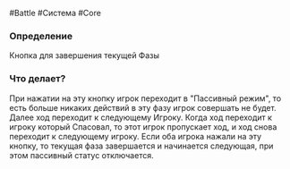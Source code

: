 #Battle #Система #Core 
### Определение
Кнопка для завершения текущей Фазы

### Что делает?

При нажатии на эту кнопку игрок переходит в "Пассивный режим", то есть больше никаких действий в эту фазу игрок совершать не будет. Далее ход переходит к следующему Игроку. 
Когда ход переходит к игроку который Спасовал, то этот игрок пропускает ход, и ход снова переходит к следующему игроку.
Если оба игрока нажали на эту кнопку, то текущая фаза завершается и начинается следующая, при этом пассивный статус отключается.
